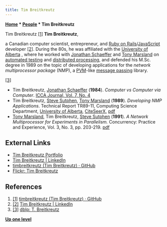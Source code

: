 ```yaml
---
title: Tim Breitkreutz
---
```

**[Home](Home "Home") \* [People](People "People") \* Tim Breitkreutz**



 [](https://github.com/timbreitkreutz) Tim Breitkreutz <a id="cite-note-1" href="#cite-ref-1">[1]</a> 
**Tim Breitkreutz**,  

a Canadian computer scientist, entrepreneur, and [Ruby on Rails](index.php?title=Ruby&action=edit&redlink=1 "Ruby (page does not exist)")/[JavaScript](JavaScript "JavaScript") developer <a id="cite-note-2" href="#cite-ref-2">[2]</a>. 
During the 80s, he was affiliated with the [University of Alberta](University_of_Alberta "University of Alberta") , where he worked with [Jonathan Schaeffer](Jonathan_Schaeffer "Jonathan Schaeffer") and [Tony Marsland](Tony_Marsland "Tony Marsland") on [automated testing](Engine_Testing "Engine Testing") and [distributed processing](https://en.wikipedia.org/wiki/Distributed_computing), and defended his M.Sc. degree in 1989 on the topic of developing applications for the *network multiprocessor package* (NMP), a [PVM](https://en.wikipedia.org/wiki/Parallel_Virtual_Machine)-like [message passing](https://en.wikipedia.org/wiki/Message_passing) library. 






<a id="cite-note-3" href="#cite-ref-3">[3]</a>



* Tim Breitkreutz, [Jonathan Schaeffer](Jonathan_Schaeffer "Jonathan Schaeffer") (**1984**). *Computer vs Computer via Computer*. [ICCA Journal, Vol. 7, No. 4](ICGA_Journal#7_4 "ICGA Journal")
* Tim Breitkreutz, [Steve Sutphen](index.php?title=Steve_Sutphen&action=edit&redlink=1 "Steve Sutphen (page does not exist)"), [Tony Marsland](Tony_Marsland "Tony Marsland") (**1989**). *Developing NMP Applications*. Technical Report TR89-11, Computing Science Department, [University of Alberta](University_of_Alberta "University of Alberta"), [CiteSeerX](http://citeseerx.ist.psu.edu/viewdoc/summary?doi=10.1.1.49.1833), [pdf](https://webdocs.cs.ualberta.ca/~tony/TechnicalReports/TR89-11.pdf)
* [Tony Marsland](Tony_Marsland "Tony Marsland"), Tim Breitkreutz, [Steve Sutphen](index.php?title=Steve_Sutphen&action=edit&redlink=1 "Steve Sutphen (page does not exist)") (**1991**). *A Network Multiprocessor for Experiments in Parallelism.* Concurrency: Practice and Experience, Vol. 3, No. 3, pp. 203-219. [pdf](https://webdocs.cs.ualberta.ca/~tony/RecentPapers/cpe.pdf)


## External Links


* [Tim Breitkreutz Portfolio](http://sbrew.com/portfolio)
* [Tim Breitkreutz | LinkedIn](https://www.linkedin.com/in/timbreitkreutz)
* [timbreitkreutz (Tim Breitkreutz) · GitHub](https://github.com/timbreitkreutz)
* [Flickr: Tim Breitkreutz](https://www.flickr.com/people/timbr/)


## References


1. <a id="cite-ref-1" href="#cite-note-1">[1]</a> [timbreitkreutz (Tim Breitkreutz) · GitHub](https://github.com/timbreitkreutz)
2. <a id="cite-ref-2" href="#cite-note-2">[2]</a> [Tim Breitkreutz | LinkedIn](https://www.linkedin.com/in/timbreitkreutz)
3. <a id="cite-ref-3" href="#cite-note-3">[3]</a> [dblp: T. Breitkreutz](http://dblp.uni-trier.de/pers/hd/b/Breitkreutz:T=)

**[Up one level](People "People")**







 
